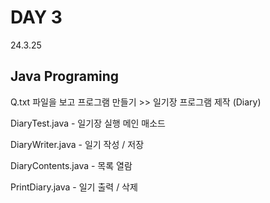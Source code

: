 # DAY 3
24.3.25

## Java Programing

Q.txt 파일을 보고 프로그램 만들기 >> 일기장 프로그램 제작 (Diary)

DiaryTest.java - 일기장 실행 메인 매소드

DiaryWriter.java - 일기 작성 / 저장

DiaryContents.java - 목록 열람

PrintDiary.java - 일기 출력 / 삭제
